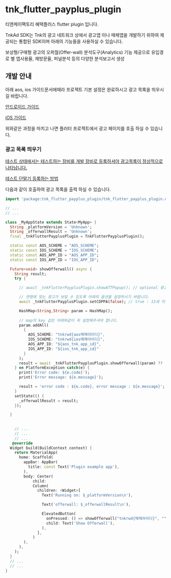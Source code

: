 # tnk_flutter_payplus_plugin

티앤케이팩토리 혜택플러스 flutter plugin 입니다.

TnkAd SDK는 Tnk의 광고 네트워크 상에서 광고앱 이나 매체앱을 개발하기 위하여 제공되는 통합된 SDK이며 아래의 기능들을 사용하실 수 있습니다.

보상형/구매형 광고의 오퍼월(Offer-wall)
분석도구(Analytics) 기능 제공으로 유입경로 별 앱사용율, 재방문율, 퍼널분석 등의 다양한 분석보고서 생성

## 개발 안내

아래 aos, ios 가이드문서에때라  프로젝트 기본 설정은 완료하시고 광고 목록을 띄우시길 바랍니다.

[안드로이드 가이드](https://github.com/tnkfactory/tnk_flutter_rwd_plugin/blob/master/guide_android.md)

[iOS 가이드](https://github.com/tnkfactory/tnk_flutter_rwd_plugin/blob/master/guide_ios.md)

위와같은 과정을 마치고 나면 플러터 프로젝트에서 광고 페이지를 호출 하실 수 있습니다.

### 광고 목록 띄우기

<u>테스트 상태에서는 테스트하는 장비를 개발 장비로 등록하셔야 광고목록이 정상적으로 나타납니다.</u>

[테스트 단말기 등록하는 방법](https://tnkfactory.github.io/incentive/reg_test_device)

다음과 같이 호출하여 광고 목록을 출력 하실 수 있습니다.

```dart
import 'package:tnk_flutter_payplus_plugin/tnk_flutter_payplus_plugin.dart';

// ...
// ...

class _MyAppState extends State<MyApp> {
  String _platformVersion = 'Unknown';
  String _offerwallResult = 'Unknown';
  final _tnkFlutterPayplusPlugin = TnkFlutterPayplusPlugin();

  static const AOS_SCHEME = "AOS_SCHEME";
  static const IOS_SCHEME = "IOS_SCHEME";
  static const AOS_APP_ID = "AOS_APP_ID";
  static const IOS_APP_ID = "IOS_APP_ID";

  Future<void> showOfferwall() async {
    String result;
    try {

      // await _tnkFlutterPayplusPlugin.showATTPopup(); // optional 광고추적허용

      // 연령에 맞는 광고가 보일 수 있도록 아래의 옵션을 설정하시기 바랍니다.
      await _tnkFlutterPayplusPlugin.setCOPPA(false); // true : 13세 미만, false : 13세 이상

      HashMap<String,String> param = HashMap();
      
      // map의 key 값은 아래와같이 꼭 설정해주셔야 합니다.
      param.addAll(
        {
          AOS_SCHEME: "tnkrwd{aos매체아이디}",
          IOS_SCHEME: "tnkrwd{ios매체아이디}",
          AOS_APP_ID: "${aos_tnk_app_id}",
          IOS_APP_ID: "${ios_tnk_app_id}"
        }
      );
      result = await _tnkFlutterPayplusPlugin.showOfferwall(param) ?? 'Unknown result';
    } on PlatformException catch(e) {
      print('Error code: ${e.code}');
      print('Error message: ${e.message}');

      result = 'error code : ${e.code}, error message : ${e.message}';
    }
    setState(() {
      _offerwallResult = result;
    });

  }
    
    
    // ...
    // ...
    // ...
   @override
  Widget build(BuildContext context) {
    return MaterialApp(
      home: Scaffold(
        appBar: AppBar(
          title: const Text('Plugin example app'),
        ),
        body: Center(
            child:
            Column(
              children: <Widget>[
                Text('Running on: $_platformVersion\n'),

                Text('offerwall: $_offerwallResult\n'),

                ElevatedButton(
                  onPressed: () => showOfferwall("tnkrwd{매체아이디}", "", "${tnk_app_id}"),
                  child: Text('Show Offerwall'),
                ),
              ],
            )
        ),
      ),
    );
  }
  // ...
  // ...
}
